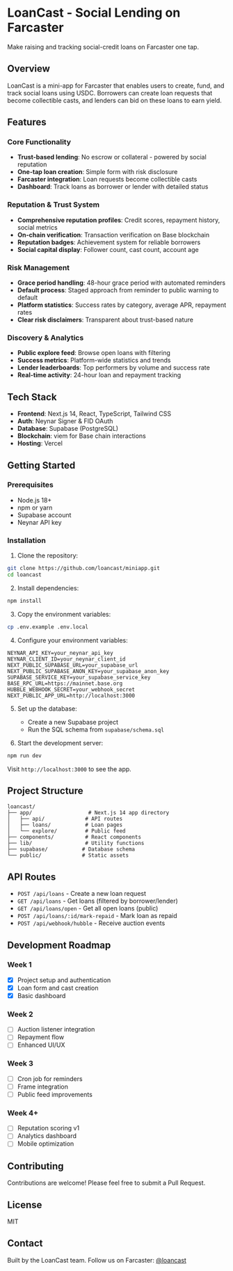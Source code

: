 # LoanCast - Social Lending on Farcaster

Make raising and tracking social-credit loans on Farcaster one tap.

## Overview

LoanCast is a mini-app for Farcaster that enables users to create, fund, and track social loans using USDC. Borrowers can create loan requests that become collectible casts, and lenders can bid on these loans to earn yield.

## Features

### Core Functionality
- **Trust-based lending**: No escrow or collateral - powered by social reputation
- **One-tap loan creation**: Simple form with risk disclosure
- **Farcaster integration**: Loan requests become collectible casts
- **Dashboard**: Track loans as borrower or lender with detailed status

### Reputation & Trust System
- **Comprehensive reputation profiles**: Credit scores, repayment history, social metrics
- **On-chain verification**: Transaction verification on Base blockchain
- **Reputation badges**: Achievement system for reliable borrowers
- **Social capital display**: Follower count, cast count, account age

### Risk Management
- **Grace period handling**: 48-hour grace period with automated reminders
- **Default process**: Staged approach from reminder to public warning to default
- **Platform statistics**: Success rates by category, average APR, repayment rates
- **Clear risk disclaimers**: Transparent about trust-based nature

### Discovery & Analytics
- **Public explore feed**: Browse open loans with filtering
- **Success metrics**: Platform-wide statistics and trends
- **Lender leaderboards**: Top performers by volume and success rate
- **Real-time activity**: 24-hour loan and repayment tracking

## Tech Stack

- **Frontend**: Next.js 14, React, TypeScript, Tailwind CSS
- **Auth**: Neynar Signer & FID OAuth
- **Database**: Supabase (PostgreSQL)
- **Blockchain**: viem for Base chain interactions
- **Hosting**: Vercel

## Getting Started

### Prerequisites

- Node.js 18+
- npm or yarn
- Supabase account
- Neynar API key

### Installation

1. Clone the repository:
```bash
git clone https://github.com/loancast/miniapp.git
cd loancast
```

2. Install dependencies:
```bash
npm install
```

3. Copy the environment variables:
```bash
cp .env.example .env.local
```

4. Configure your environment variables:
```env
NEYNAR_API_KEY=your_neynar_api_key
NEYNAR_CLIENT_ID=your_neynar_client_id
NEXT_PUBLIC_SUPABASE_URL=your_supabase_url
NEXT_PUBLIC_SUPABASE_ANON_KEY=your_supabase_anon_key
SUPABASE_SERVICE_KEY=your_supabase_service_key
BASE_RPC_URL=https://mainnet.base.org
HUBBLE_WEBHOOK_SECRET=your_webhook_secret
NEXT_PUBLIC_APP_URL=http://localhost:3000
```

5. Set up the database:
   - Create a new Supabase project
   - Run the SQL schema from `supabase/schema.sql`

6. Start the development server:
```bash
npm run dev
```

Visit `http://localhost:3000` to see the app.

## Project Structure

```
loancast/
├── app/                  # Next.js 14 app directory
│   ├── api/             # API routes
│   ├── loans/           # Loan pages
│   └── explore/         # Public feed
├── components/          # React components
├── lib/                 # Utility functions
├── supabase/           # Database schema
└── public/             # Static assets
```

## API Routes

- `POST /api/loans` - Create a new loan request
- `GET /api/loans` - Get loans (filtered by borrower/lender)
- `GET /api/loans/open` - Get all open loans (public)
- `POST /api/loans/:id/mark-repaid` - Mark loan as repaid
- `POST /api/webhook/hubble` - Receive auction events

## Development Roadmap

### Week 1
- [x] Project setup and authentication
- [x] Loan form and cast creation
- [x] Basic dashboard

### Week 2
- [ ] Auction listener integration
- [ ] Repayment flow
- [ ] Enhanced UI/UX

### Week 3
- [ ] Cron job for reminders
- [ ] Frame integration
- [ ] Public feed improvements

### Week 4+
- [ ] Reputation scoring v1
- [ ] Analytics dashboard
- [ ] Mobile optimization

## Contributing

Contributions are welcome! Please feel free to submit a Pull Request.

## License

MIT

## Contact

Built by the LoanCast team. Follow us on Farcaster: [@loancast](https://warpcast.com/loancast)